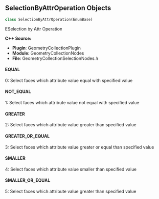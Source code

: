 ## SelectionByAttrOperation Objects

```python
class SelectionByAttrOperation(EnumBase)
```

ESelection by Attr Operation

**C++ Source:**

- **Plugin**: GeometryCollectionPlugin
- **Module**: GeometryCollectionNodes
- **File**: GeometryCollectionSelectionNodes.h

<a id="unreal.SelectionByAttrOperation.EQUAL"></a>

#### EQUAL

0: Select faces which attribute value equal with specified value

<a id="unreal.SelectionByAttrOperation.NOT_EQUAL"></a>

#### NOT_EQUAL

1: Select faces which attribute value not equal with specified value

<a id="unreal.SelectionByAttrOperation.GREATER"></a>

#### GREATER

2: Select faces which attribute value greater than specified value

<a id="unreal.SelectionByAttrOperation.GREATER_OR_EQUAL"></a>

#### GREATER_OR_EQUAL

3: Select faces which attribute value greater or equal than specified value

<a id="unreal.SelectionByAttrOperation.SMALLER"></a>

#### SMALLER

4: Select faces which attribute value smaller than specified value

<a id="unreal.SelectionByAttrOperation.SMALLER_OR_EQUAL"></a>

#### SMALLER_OR_EQUAL

5: Select faces which attribute value greater than specified value

<a id="unreal.DataflowTransferVertexAttributeNodeFalloff"></a>